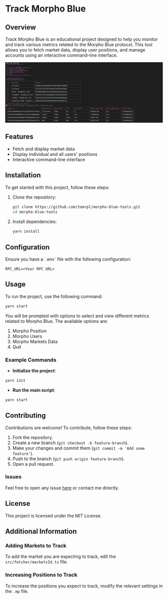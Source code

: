 # Track Morpho Blue

## Overview

Track Morpho Blue is an educational project designed to help you monitor and track various metrics related to the Morpho Blue protocol. This tool allows you to fetch market data, display user positions, and manage accounts using an interactive command-line interface.

![Screenshot](./screenshot.png)

## Features

- Fetch and display market data
- Display individual and all users' positions
- Interactive command-line interface

## Installation

To get started with this project, follow these steps:

1. Clone the repository:

   ```bash
   git clone https://github.com/tomrpl/morpho-blue-tools.git
   cd morpho-blue-tools
   ```

2. Install dependencies:
   ```bash
   yarn install
   ```

## Configuration

Ensure you have a \`.env\` file with the following configuration:

```
RPC_URL=<Your RPC URL>
```

## Usage

To run the project, use the following command:

```bash
yarn start
```

You will be prompted with options to select and view different metrics related to Morpho Blue. The available options are:

1. Morpho Position
2. Morpho Users
3. Morpho Markets Data
4. Quit

### Example Commands

- **Initialize the project**:

```bash
yarn init
```

- **Run the main script**:

```bash
yarn start
```

## Contributing

Contributions are welcome! To contribute, follow these steps:

1. Fork the repository.
2. Create a new branch (`git checkout -b feature-branch`).
3. Make your changes and commit them (`git commit -m 'Add some feature'`).
4. Push to the branch (`git push origin feature-branch`).
5. Open a pull request.

### Issues

Feel free to open any issue [here](https://github.com/tomrpl/morpho-blue-tools/issues) or contact me directly.

## License

This project is licensed under the MIT License.

## Additional Information

### Adding Markets to Track

To add the market you are expecting to track, edit the `src/fetcher/marketsId.ts` file.

### Increasing Positions to Track

To increase the positions you expect to track, modify the relevant settings in the `.mp` file.
